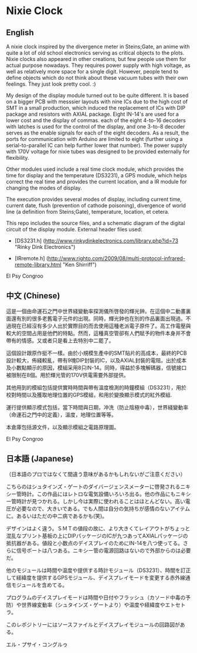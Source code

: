 # Nixie Clock
## English
A nixie clock inspired by the divergence meter in Steins;Gate, an anime with quite a lot of old school electronics serving as critical objects to the plots. Nixie clocks also appeared in other creations, but few people use them for actual purpose nowadays. They requires power supply with high voltage, as well as relatively more space for a single digit. However, people tend to define objects which do not think about these vacuum tubes with their own feelings. They just look pretty cool. :)

My design of the display module turned out to be quite different. It is based on a bigger PCB with messsier layouts with nine ICs due to the high cost of SMT in a small production, which induced the replacement of ICs with DIP package and resistors with AXIAL package. Eight IN-14's are used for a lower cost and the display of commas. each of the eight 4-to-16 decoders with latches is used for the control of the display, and one 3-to-8 decoder serves as the enable signals for each of the eight decoders. As a result, the ports for communication with Arduino are limited to eight (further using a serial-to-parallel IC can help further lower that number). The power supply with 170V voltage for nixie tubes was designed to be provided externally for flexibility.

Other modules used include a real time clock module, which provides the time for display and the temperature (DS3231), a GPS module, which helps correct the real time and provides the current location, and a IR module for changing the modes of display.

The execution provides several modes of display, including current time, current date, flush (prevention of cathode poisoning), divergence of world line (a definition from Steins;Gate), temperature, location, et cetera.

This repo includes the source files, and a schematic diagram of the digital circuit of the display module. External header files used:
* [DS3231.h] (http://www.rinkydinkelectronics.com/library.php?id=73 "Rinky Dink Electronics")
- [IRremote.h] (http://www.righto.com/2009/08/multi-protocol-infrared-remote-library.html "Ken Shirriff")

El Psy Congroo

## 中文 (Chinese)
這是一個由命運石之門中世界綫變動率探測儀所啓發的輝光鈡。在這個中二動畫裏面還有別的很多老舊電子元件的出現。同時，輝光鈡也在別的作品裏面出現過。不過現在已經沒有多少人出於實際目的而去使用這種老派電子原件了。高工作電壓與較大的空間占用是他們的特點。然而，這種真空管卻有人們賦予的物件本身并不會帶有的情感。又或者只是看上去特別中二罷了。

這個設計跟原作挺不一樣。由於小規模生產中的SMT貼片的高成本，最終的PCB設計較大，佈綫較亂，帶有9塊DIP封裝的IC，以及AXIAL封裝的電阻。出於成本及小數點顯示的原因，模組采用8只IN-14。同時，得益於多塊解碼器，信號接口被限制在8個。用於輝光管的170V供電需要外部提供。

其他用到的模組包括提供實時時間與帶有溫度檢測的時鐘模組（DS3231），用於校對時間以及獲取地理位置的GPS模組，和用於變換顯示模式的紅外模組.

運行提供顯示模式包括，當下時間與日期，冲洗（防止陰極中毒），世界綫變動率（命運石之門中的定義），溫度，地理位置等等。

本倉庫包括源文件，以及顯示模組之電路原理圖。

El Psy Congroo

## 日本語 (Japanese)
（日本語のプロではなくて間違う意味があるかもしれないがご注意ください）

こちらのはシュタインズ・ゲートのダイバージェンスメーターに啓発されるニキシー管時計。この作品にはレトロな電気設備いろいろ出る。他の作品にもニキシー管時計が見つかれる。しかし今は実際に使われることはほとんどない。高い電圧が必要なので、大きいである。でも人間は自分の気持ちが感情のないアイテムに。あるいはただの中二病であるかも(笑)。

デザインはよく違う。ＳＭＴの値段の故に、より大きくてレイアウトがちょっと混乱なプリント基板の上にDIPパッケージのICが九つあってAXIALパッケージの抵抗器がある。値段と小数点のデイスプレイのためにIN-14を八つ使ってる。さらに信号ポートは八つある。ニキシー管の電源回路はないので外部からのは必要だ。

他のモジュールは時間や温度や提供する時計モジュール（DS3231）、時間を訂正して経緯度を提供するGPSモジュール、デイスプレイモードを変更する赤外線通信モジュールを含めてる。

プログラムのデイスプレイモードは時間や日付やフラッシュ（カソード中毒の予防）や世界線変動率（シュタインズ・ゲートより）や温度や経緯度やエトセトラ。

このレポジトリーにはソースファイルとデイスプレイモジュールの回路図がある。

エル・プサイ・コングルゥ